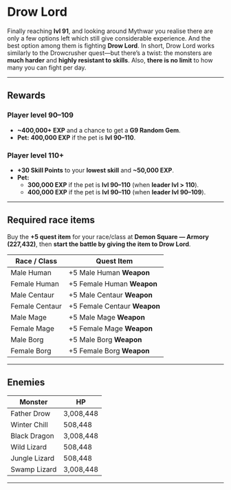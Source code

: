 # Drow Lord

Finally reaching **lvl 91**, and looking around Mythwar you realise there are only a few options left which still give considerable experience. And the best option among them is fighting **Drow Lord**. In short, Drow Lord works similarly to the Drowcrusher quest—but there’s a twist: the monsters are **much harder** and **highly resistant to skills**. Also, **there is no limit** to how many you can fight per day. 

---

## Rewards

### Player level **90–109**
- **~400,000+ EXP** and a chance to get a **G9 Random Gem**.  
- **Pet:** **400,000 EXP** if the pet is **lvl 90–110**. 

### Player level **110+**
- **+30 Skill Points** to your **lowest skill** and **~50,000 EXP**.  
- **Pet:**  
  - **300,000 EXP** if the pet is **lvl 90–110** (when **leader lvl > 110**).  
  - **400,000 EXP** if the pet is **lvl 90–110** (when **leader lvl 90–109**). 

---

## Required race items

Buy the **+5 quest item** for your race/class at **Demon Square — Armory (227,432)**, then **start the battle by giving the item to Drow Lord**. 

| Race / Class    | Quest Item                  |
|-----------------|-----------------------------|
| Male Human      | +5 Male Human **Weapon**       |
| Female Human    | +5 Female Human **Weapon**     |
| Male Centaur    | +5 Male Centaur **Weapon**     |
| Female Centaur  | +5 Female Centaur **Weapon**   |
| Male Mage       | +5 Male Mage **Weapon**        |
| Female Mage     | +5 Female Mage **Weapon**      |
| Male Borg       | +5 Male Borg **Weapon**        |
| Female Borg     | +5 Female Borg **Weapon**      |


---

## Enemies

| Monster         | HP        |
|-----------------|-----------|
| Father Drow     | 3,008,448 |
| Winter Chill    | 508,448   |
| Black Dragon    | 3,008,448 |
| Wild Lizard     | 508,448   |
| Jungle Lizard   | 508,448   |
| Swamp Lizard    | 3,008,448 |


---

